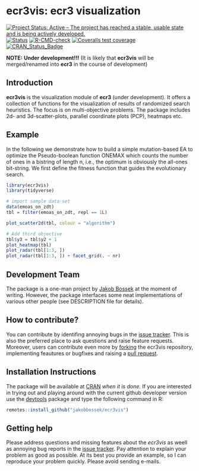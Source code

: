 
ecr3vis: ecr3 visualization
===========================

<!-- badges: start -->

[![Project Status: Active – The project has reached a stable, usable
state and is being actively
developed.](https://www.repostatus.org/badges/latest/active.svg)](https://www.repostatus.org/#active)
[![Status](https://img.shields.io/badge/Status-experimental-red.svg)](https://GitHub.com/jakobbossek/ecr3vis)
[![R-CMD-check](https://github.com/jakobbossek/ecr3vis/workflows/R-CMD-check/badge.svg)](https://github.com/jakobbossek/ecr3vis/actions)
[![Coveralls test
coverage](https://coveralls.io/repos/github/jakobbossek/ecr3vis/badge.svg)](https://coveralls.io/r/jakobbossek/ecr3vis?branch=main)
[![CRAN\_Status\_Badge](https://www.r-pkg.org/badges/version/ecr3vis)](https://cran.r-project.org/package=ecr3vis)
<!-- badges: end -->

**NOTE:** **Under development!!!** (It is likely that **ecr3vis** will
be merged/renamed into **ecr3** in the course of development)

Introduction
------------

**ecr3vis** is the visualization module of **ecr3** (under development).
It offers a collection of functions for the visualization of results of
randomized search heuristics. The focus is on multi-objective problems.
The package includes 2d- and 3d-scatter-plots, parallel coordinate plots
(PCP), heatmaps etc.

Example
-------

In the following we demonstrate how to build a simple mutation-based EA
to optimize the Pseudo-boolean function ONEMAX which counts the number
of ones in a bistring of length n, i.e., the optimum is obviously the
all-ones bit-string. We first define the fitness function that guides
the evolutionary search.

``` r
library(ecr3vis)
library(tidyverse)

# import sample data-set
data(emoas_on_zdt)
tbl = filter(emoas_on_zdt, repl == 1L)

plot_scatter2d(tbl, colour = "algorithm")

# Add third objective
tbl$y3 = tbl$y2 + 1
plot_heatmap(tbl)
plot_radar(tbl[1:3, ])
plot_radar(tbl[1:3, ]) + facet_grid(. ~ nr)
```

Development Team
----------------

The package is a one-man project by [Jakob
Bossek](https://researchers.adelaide.edu.au/profile/jakob.bossek) at the
moment of writing. However, the package interfaces some neat
implementations of various other people (see DESCRIPTION file for
details).

How to contribute?
------------------

You can contribute by identifing annoying bugs in the [issue
tracker](http://github.com/jakobbossek/ecr3vis). This is also the
preferred place to ask questions and raise feature requests. Moreover,
users can contribute even more by
[forking](https://help.github.com/en/github/getting-started-with-github/fork-a-repo)
the ecr3vis repository, implementing feautures or bugfixes and raising a
[pull
request](https://help.github.com/en/github/collaborating-with-issues-and-pull-requests/about-pull-requests).

Installation Instructions
-------------------------

The package will be available at [CRAN](http://cran.r-project.org) *when
it is done*. If you are interested in trying out and playing around with
the current github developer version use the
[devtools](https://github.com/hadley/devtools) package and type the
following command in R:

``` r
remotes::install_github("jakobbossek/ecr3vis")
```

Getting help
------------

Please address questions and missing features about the *ecr3vis* as
weell as annoying bug reports in the [issue
tracker](https://github.com/jakobbossek/ecr3vis/issues). Pay attention
to explain your problem as good as possible. At its best you provide an
example, so I can reproduce your problem quickly. Please avoid sending
e-mails.
